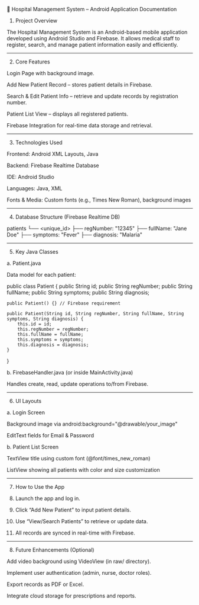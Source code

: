 📄 Hospital Management System – Android Application Documentation

1. Project Overview

The Hospital Management System is an Android-based mobile application developed using Android Studio and Firebase. It allows medical staff to register, search, and manage patient information easily and efficiently.


---

2. Core Features

Login Page with background image.

Add New Patient Record – stores patient details in Firebase.

Search & Edit Patient Info – retrieve and update records by registration number.

Patient List View – displays all registered patients.

Firebase Integration for real-time data storage and retrieval.



---

3. Technologies Used

Frontend: Android XML Layouts, Java

Backend: Firebase Realtime Database

IDE: Android Studio

Languages: Java, XML

Fonts & Media: Custom fonts (e.g., Times New Roman), background images



---

4. Database Structure (Firebase Realtime DB)

patients
  └── <unique_id>
       ├── regNumber: "12345"
       ├── fullName: "Jane Doe"
       ├── symptoms: "Fever"
       ├── diagnosis: "Malaria"


---

5. Key Java Classes

a. Patient.java

Data model for each patient:

public class Patient {
    public String id;
    public String regNumber;
    public String fullName;
    public String symptoms;
    public String diagnosis;

    public Patient() {} // Firebase requirement

    public Patient(String id, String regNumber, String fullName, String symptoms, String diagnosis) {
        this.id = id;
        this.regNumber = regNumber;
        this.fullName = fullName;
        this.symptoms = symptoms;
        this.diagnosis = diagnosis;
    }
}

b. FirebaseHandler.java (or inside MainActivity.java)

Handles create, read, update operations to/from Firebase.


---

6. UI Layouts

a. Login Screen

Background image via android:background="@drawable/your_image"

EditText fields for Email & Password


b. Patient List Screen

TextView title using custom font (@font/times_new_roman)

ListView showing all patients with color and size customization



---

7. How to Use the App

1. Launch the app and log in.


2. Click “Add New Patient” to input patient details.


3. Use “View/Search Patients” to retrieve or update data.


4. All records are synced in real-time with Firebase.




---

8. Future Enhancements (Optional)

Add video background using VideoView (in raw/ directory).

Implement user authentication (admin, nurse, doctor roles).

Export records as PDF or Excel.

Integrate cloud storage for prescriptions and reports.


